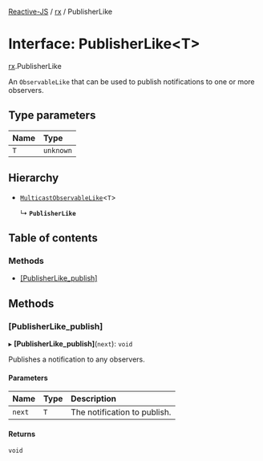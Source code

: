 [Reactive-JS](../README.md) / [rx](../modules/rx.md) / PublisherLike

# Interface: PublisherLike<T\>

[rx](../modules/rx.md).PublisherLike

An `ObservableLike` that can be used to publish notifications to one or more observers.

## Type parameters

| Name | Type |
| :------ | :------ |
| `T` | `unknown` |

## Hierarchy

- [`MulticastObservableLike`](rx.MulticastObservableLike.md)<`T`\>

  ↳ **`PublisherLike`**

## Table of contents

### Methods

- [[PublisherLike\_publish]](rx.PublisherLike.md#[publisherlike_publish])

## Methods

### [PublisherLike\_publish]

▸ **[PublisherLike_publish]**(`next`): `void`

Publishes a notification to any observers.

#### Parameters

| Name | Type | Description |
| :------ | :------ | :------ |
| `next` | `T` | The notification to publish. |

#### Returns

`void`
